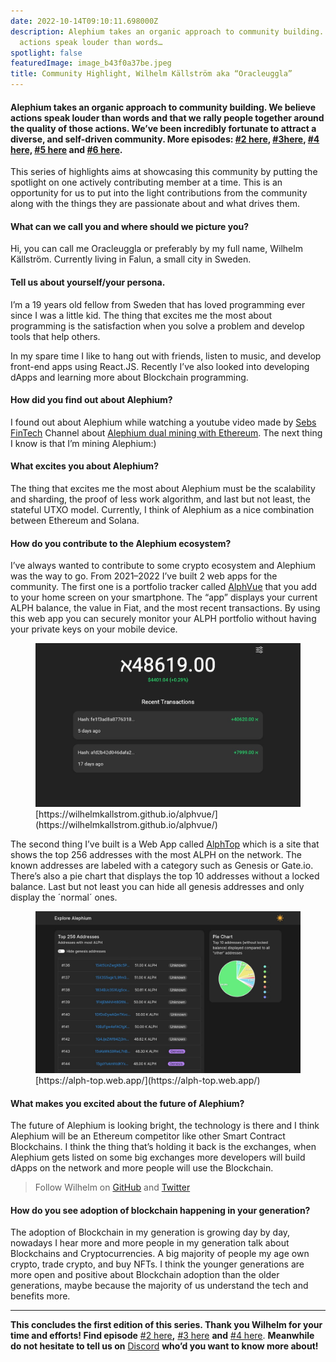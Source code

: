 ```yaml
---
date: 2022-10-14T09:10:11.698000Z
description: Alephium takes an organic approach to community building. We believe
  actions speak louder than words…
spotlight: false
featuredImage: image_b43f0a37be.jpeg
title: Community Highlight, Wilhelm Källström aka “Oracleuggla”
---
```


#### Alephium takes an organic approach to community building. We believe actions speak louder than words and that we rally people together around the quality of those actions. We’ve been incredibly fortunate to attract a diverse, and self-driven community. More episodes: [#2 here](/news/post/community-highlight-cgi-bin-c102cc106f19), [#3here](/news/post/community-highlight-3-digdug-48a7ec868504), [#4 here,](/news/post/community-highlight-4-montail-e24fd88882a0) [#5 here](/news/post/community-highlight-5-txn-71c4fd76ffe8) and [#6 here](/news/post/community-highlight-6-waldi-zkit-beats-37af1f6df3b8).

This series of highlights aims at showcasing this community by putting the spotlight on one actively contributing member at a time. This is an opportunity for us to put into the light contributions from the community along with the things they are passionate about and what drives them.

#### What can we call you and where should we picture you?

Hi, you can call me Oracleuggla or preferably by my full name, Wilhelm Källström. Currently living in Falun, a small city in Sweden.

#### Tell us about yourself/your persona.

I’m a 19 years old fellow from Sweden that has loved programming ever since I was a little kid. The thing that excites me the most about programming is the satisfaction when you solve a problem and develop tools that help others.

In my spare time I like to hang out with friends, listen to music, and develop front-end apps using React.JS. Recently I’ve also looked into developing dApps and learning more about Blockchain programming.

#### How did you find out about Alephium?

I found out about Alephium while watching a youtube video made by [Sebs FinTech](https://www.youtube.com/c/SebsFinTechChannel) Channel about [Alephium dual mining with Ethereum](https://www.youtube.com/watch?v=-bFY1SvMqxc). The next thing I know is that I’m mining Alephium:)

#### What excites you about Alephium?

The thing that excites me the most about Alephium must be the scalability and sharding, the proof of less work algorithm, and last but not least, the stateful UTXO model. Currently, I think of Alephium as a nice combination between Ethereum and Solana.

#### How do you contribute to the Alephium ecosystem?

I’ve always wanted to contribute to some crypto ecosystem and Alephium was the way to go. From 2021–2022 I’ve built 2 web apps for the community. The first one is a portfolio tracker called [AlphVue](https://github.com/WilhelmKallstrom/alphvue) that you add to your home screen on your smartphone. The “app” displays your current ALPH balance, the value in Fiat, and the most recent transactions. By using this web app you can securely monitor your ALPH portfolio without having your private keys on your mobile device.

<figure id="6477" class="graf graf--figure graf-after--p">
<img src="image_2477c9b4a7.jpeg" class="graf-image" data-image-id="1*k2mAzfswPfLEEvSpwWYpNA.jpeg" data-width="969" data-height="598" />
<figcaption>[https://wilhelmkallstrom.github.io/alphvue/](https://wilhelmkallstrom.github.io/alphvue/)</figcaption>
</figure>

The second thing I’ve built is a Web App called [AlphTop](https://github.com/WilhelmKallstrom/alph-top) which is a site that shows the top 256 addresses with the most ALPH on the network. The known addresses are labeled with a category such as Genesis or Gate.io. There’s also a pie chart that displays the top 10 addresses without a locked balance. Last but not least you can hide all genesis addresses and only display the ´normal´ ones.

<figure id="3efa" class="graf graf--figure graf-after--p">
<img src="image_096c6e340f.jpeg" class="graf-image" data-image-id="1*x9uyhxOgIKDxk3eRJUoKaA.jpeg" data-width="1301" data-height="796" />
<figcaption>[https://alph-top.web.app/](https://alph-top.web.app/)</figcaption>
</figure>

#### What makes you excited about the future of Alephium?

The future of Alephium is looking bright, the technology is there and I think Alephium will be an Ethereum competitor like other Smart Contract Blockchains. I think the thing that’s holding it back is the exchanges, when Alephium gets listed on some big exchanges more developers will build dApps on the network and more people will use the Blockchain.

> Follow Wilhelm on [GitHub](https://github.com/wilhelmkallstrom) and [Twitter](https://twitter.com/03wilhelm)

#### How do you see adoption of blockchain happening in your generation?

The adoption of Blockchain in my generation is growing day by day, nowadays I hear more and more people in my generation talk about Blockchains and Cryptocurrencies. A big majority of people my age own crypto, trade crypto, and buy NFTs. I think the younger generations are more open and positive about Blockchain adoption than the older generations, maybe because the majority of us understand the tech and benefits more.

---

**This concludes the first edition of this series. Thank you Wilhelm for your time and efforts! Find episode** [#2 here](/news/post/community-highlight-cgi-bin-c102cc106f19)**,** [#3 here](/news/post/community-highlight-3-digdug-48a7ec868504) **and** [#4 here](/news/post/community-highlight-4-montail-e24fd88882a0). **Meanwhile do not hesitate to tell us on** [Discord](https://discord.gg/JErgRBfRSB) **who’d you want to know more about!**
